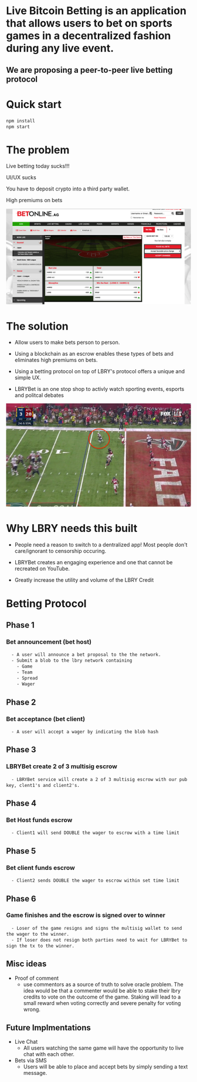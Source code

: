 # Live Bitcoin Betting is an application that allows users to bet on sports games in a decentralized fashion during any live event.

## We are proposing a peer-to-peer live betting protocol 

# Quick start 
    npm install
    npm start

# The problem 

Live betting today sucks!!! 

UI/UX sucks

You have to deposit crypto into a third party wallet.

High premiums on bets

![alt text](screenshots/Snip20181020_2.png)

# The solution 

  - Allow users to make bets person to person.

  - Using a blockchain as an escrow enables these types of bets and eliminates high premiums on bets. 

  - Using a betting protocol on top of LBRY's protocol offers a unique and simple UX.
  
  - LBRYBet is an one stop shop to activly watch sporting events, esports and politcal debates

![alt text](screenshots/frontend.png)

# Why LBRY needs this built 

  - People need a reason to switch to a dentralized app! Most people don't care/ignorant to censorship occuring.

  - LBRYBet creates an engaging experience and one that cannot be recreated on YouTube. 

  - Greatly increase the utility and volume of the LBRY Credit

# Betting Protocol 

## Phase 1 
### Bet announcement (bet host)
      - A user will announce a bet proposal to the the network.
      - Submit a blob to the lbry network containing 
        - Game
        - Team
        - Spread
        - Wager

## Phase 2
### Bet acceptance (bet client)
      - A user will accept a wager by indicating the blob hash
## Phase 3 
### LBRYBet create 2 of 3 multisig escrow
      - LBRYBet service will create a 2 of 3 multisig escrow with our pub key, clent1's and client2's.

## Phase 4
### Bet Host funds escrow
      - Client1 will send DOUBLE the wager to escrow with a time limit
## Phase 5
### Bet client funds escrow
      - Client2 sends DOUBLE the wager to escrow within set time limit

## Phase 6 
### Game finishes and the escrow is signed over to winner
      - Loser of the game resigns and signs the multisig wallet to send the wager to the winner.  
      - If loser does not resign both parties need to wait for LBRYBet to sign the tx to the winner. 

## Misc ideas

- Proof of comment 
    - use commentors as a source of truth to solve oracle problem.  The idea would be that a commenter would be able to stake       their lbry credits to vote on the outcome of the game.  Staking will lead to a small reward when voting correctly and         severe penalty for voting wrong. 

## Future Implmentations
- Live Chat
    - All users watching the same game will have the opportunity to live chat with each other. 
- Bets via SMS
    - Users will be able to place and accept bets by simply sending a text message. 
 
  
